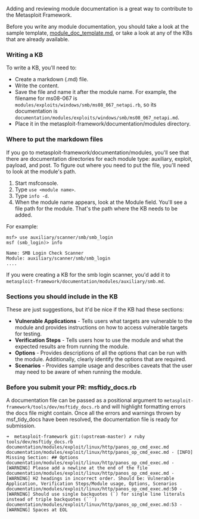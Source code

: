 Adding and reviewing module documentation is a great way to contribute to the Metasploit Framework. 

Before you write any module documentation, you should take a look at the sample template, [module_doc_template.md](https://github.com/rapid7/metasploit-framework/blob/master/documentation/modules/module_doc_template.md), or take a look at any of the KBs that are already available.

### Writing a KB

To write a KB, you'll need to:

* Create a markdown (.md) file.
* Write the content.
* Save the file and name it after the module name. For example, the filename for ms08-067 is `modules/exploits/windows/smb/ms08_067_netapi.rb`, so its documentation is `documentation/modules/exploits/windows/smb/ms08_067_netapi.md`.
* Place it in the metasploit-framework/documentation/modules directory.

### Where to put the markdown files

If you go to metasploit-framework/documentation/modules, you'll see that there are documentation directories for each module type: auxiliary, exploit, payload, and post. To figure out where you need to put the file, you'll need to look at the module's path. 

 1. Start msfconsole.
 2. Type `use <module name>`.
 3. Type `info -d`.
 4. When the module name appears, look at the Module field. You'll see a file path for the module. That's the path where the KB needs to be added. 

For example:

```msf
msf> use auxiliary/scanner/smb/smb_login
msf (smb_login)> info

Name: SMB Login Check Scanner
Module: auxiliary/scanner/smb/smb_login
....
```

If you were creating a KB for the smb login scanner, you'd add it to `metasploit-framework/documentation/modules/auxiliary/smb.md`. 

### Sections you should include in the KB

These are just suggestions, but it'd be nice if the KB had these sections:

 - **Vulnerable Applications** - Tells users what targets are vulnerable to the module and provides instructions on how to access vulnerable targets for testing.  
 - **Verification Steps** - Tells users how to use the module and what the expected results are from running the module. 
 - **Options** - Provides descriptions of all the options that can be run with the module. Additionally, clearly identify the options that are required. 
 - **Scenarios** - Provides sample usage and describes caveats that the user may need to be aware of when running the module.

### Before you submit your PR: msftidy_docs.rb

A documentation file can be passed as a positional argument to `metasploit-framework/tools/dev/msftidy_docs.rb` and will
highlight formatting errors the docs file might contain. Once all the errors and warnings thrown by msf_tidy_docs have
been resolved, the documentation file is ready for submission.

```
➜  metasploit-framework git:(upstream-master) ✗ ruby tools/dev/msftidy_docs.rb documentation/modules/exploit/linux/http/panos_op_cmd_exec.md
documentation/modules/exploit/linux/http/panos_op_cmd_exec.md - [INFO] Missing Section: ## Options
documentation/modules/exploit/linux/http/panos_op_cmd_exec.md - [WARNING] Please add a newline at the end of the file
documentation/modules/exploit/linux/http/panos_op_cmd_exec.md - [WARNING] H2 headings in incorrect order. Should be: Vulnerable Application, Verification Steps/Module usage, Options, Scenarios
documentation/modules/exploit/linux/http/panos_op_cmd_exec.md:50 - [WARNING] Should use single backquotes (`) for single line literals instead of triple backquotes (```)
documentation/modules/exploit/linux/http/panos_op_cmd_exec.md:53 - [WARNING] Spaces at EOL
```